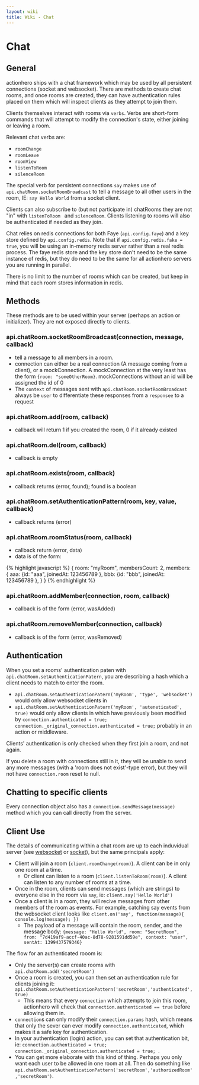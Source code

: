 ```yaml
---
layout: wiki
title: Wiki - Chat
---
```


# Chat

## General

actionhero ships with a chat framework which may be used by all persistent connections (socket and websocket).  There are methods to create chat rooms, and once rooms are created, they can have authentication rules placed on them which will inspect clients as they attempt to join them.

Clients themselves interact with rooms via `verbs`.  Verbs are short-form commands that will attempt to modify the connection's state, either joining or leaving a room.  

Relevant chat verbs are:

- `roomChange`
- `roomLeave`
- `roomView`
- `listenToRoom`
- `silenceRoom`

The special verb for persistent connections `say` makes use of `api.chatRoom.socketRoomBroadcast` to tell a message to all other users in the room, IE: `say Hello World` from a socket client.

Clients can also subscribe to (but not participate in) chatRooms they are not "in" with `listenToRoom ` and `silenceRoom`.  Clients listening to rooms will also be authenticated if needed as they join.

Chat relies on redis connections for both Faye (`api.config.faye`) and a key store defined by `api.config.redis`. Note that if `api.config.redis.fake = true`, you will be using an in-memory redis server rather than a real redis process.  The faye redis store and the key store don't need to be the same instance of redis, but they do need to be the same for all actionhero servers you are running in parallel. 

There is no limit to the number of rooms which can be created, but keep in mind that each room stores information in redis.

## Methods

These methods are to be used within your server (perhaps an action or initializer).  They are not exposed directly to clients.

### api.chatRoom.socketRoomBroadcast(connection, message, callback)
- tell a message to all members in a room.
- connection can either be a real connection (A message coming from a client), or a mockConnection.  A mockConnection at the very least has the form `{room: "someOtherRoom}`.  mockConnections without an id will be assigned the id of 0
- The `context` of messages sent with `api.chatRoom.socketRoomBroadcast` always be `user` to differentiate these responses from a `responsee` to a request

### api.chatRoom.add(room, callback)
- callback will return 1 if you created the room, 0 if it already existed

### api.chatRoom.del(room, callback)
- callback is empty

### api.chatRoom.exists(room, callback)
- callback returns (error, found); found is a boolean

### api.chatRoom.setAuthenticationPattern(room, key, value, callback)
- callback returns (error)

### api.chatRoom.roomStatus(room, callback)
- callback return (error, data)
- data is of the form:

{% highlight javascript %}
{
  room: "myRoom",
  membersCount: 2,
  members: {
    aaa: {id: "aaa", joinedAt: 123456789 },
    bbb: {id: "bbb", joinedAt: 123456789 },
  }
}
{% endhighlight %}

### api.chatRoom.addMember(connection, room, callback)
- callback is of the form (error, wasAdded)

### api.chatRoom.removeMember(connection, callback)
- callback is of the form (error, wasRemoved)

## Authentication

When you set a rooms' authentication paten with `api.chatRoom.setAuthenticationPatern`, you are describing a hash which a client needs to match to enter the room.

- `api.chatRoom.setAuthenticationPatern('myRoom', 'type', 'websocket')` would only allow websocket clients in
- `api.chatRoom.setAuthenticationPatern('myRoom', 'auteneticated', true)` would only allow clients in which have previously been modified by `connection.authenticated = true; connection._original_connection.authenticated = true;` probably in an action or middleware.

Clients' authentication is only checked when they first join a room, and not again.

If you delete a room with connections still in it, they will be unable to send any more messages (with a 'room does not exist'-type error), but they will not have `connection.room` reset to null.

## Chatting to specific clients

Every connection object also has a `connection.sendMessage(message)` method which you can call directly from the server.  

## Client Use

The details of communicating within a chat room are up to each induvidual server (see [websocket](/wiki/servers/websocket.html) or [socket](/wiki/servers/socket.html)), but the same principals apply:

- Client will join a room (`client.roomChange(room)`).  A client can be in only one room at a time.
  - Or client can listen to a room (`client.listenToRoom(room)`).  A client can listen to any number of rooms at a time.
- Once in the room, clients can send messages (which are strings) to everyone else in the room via `say`, ie: `client.say('Hello World')`
- Once a client is in a room, they will recive messages from other members of the room as events.  For example, catching say events from the websocket client looks like `client.on('say', function(message){ console.log(message); })`
  - The payload of a message will contain the room, sender, and the message body: `{message: "Hello World", room: "SecretRoom", from: "7d419af9-accf-40ac-8d78-9281591dd59e", context: "user", sentAt: 1399437579346} `

The flow for an authenticated rooom is: 

- Only the server(s) can create rooms with `api.chatRoom.add('secretRoom')`
- Once a room is created, you can then set an authentication rule for clients joining it: `api.chatRoom.setAuthenticationPattern('secretRoom','authenticated', true)`
  - This means that every `connection` which attempts to join this room, actionhero will check that `connection.authenticated == true` before allowing them in.
- `connection`s can only modify their `connection.params` hash, which means that only the sever can ever modify `connection.authenticated`, which makes it a safe key for authentication.
- In your authentication (login) action, you can set that authentication bit, ie: `connection.authenticated = true; connection._original_connection.authenticated = true; `. 
- You can get more elaborate with this kind of thing.  Perhaps you only want each user to be allowed in one room at all.  Then do something like `api.chatRoom.setAuthenticationPattern('secretRoom','authorizedRoom','secretRoom')`. 
